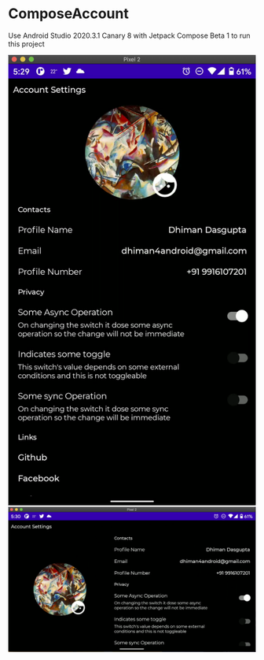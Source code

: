 # ComposeAccount

Use Android Studio 2020.3.1 Canary 8 with Jetpack Compose Beta 1 to run this project

![Portrait](screenshots/Portrait.png)
![Landscape](screenshots/Landscape.png)
